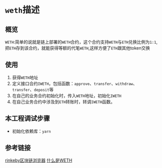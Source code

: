# `weth`描述

## 概览
`WETH`:简单的说就是链上部署的`WETH`合约，这个合约支持`WETH`与`ETH`兑换比例为`1:1`,把`ETH`存到该合约，就能获得等额的代笔`WETH`,这样方便了`ETH`跟其他token交换

## 使用

1. 获得`WETH`地址
2. 定义接口合约`IWETH`，包括函数：`approve`、`transfer`、`withdraw`、`transfer`、`deposit`等
3. 在自己的业务合约初始化时，传入`WETH`地址，初始化`IWETH`
4. 在自己业务合约中涉及到`ETH`转账时，转调`IWETH`函数。

## 本工程调试步骤
* 初始化依赖库：`yarn`

## 参考链接

[rinkeby区块链浏览器](https://rinkeby.etherscan.io/tx/0x3284eadccbf13180b2756cd76d723f9e4755b4a1a0696107f5c146174fa63b87)
[什么是WETH](https://weth.io/cn/)